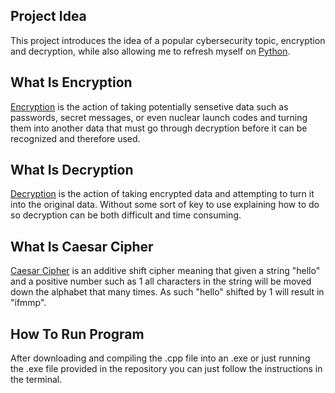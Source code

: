 ## Project Idea

This project introduces the idea of a popular cybersecurity topic, encryption and decryption, while also allowing me to refresh myself on [Python](https://www.python.org/).

## What Is Encryption
[Encryption](https://csrc.nist.gov/glossary/term/encryption) is the action of taking potentially sensetive data such as passwords, secret messages, or even nuclear launch codes and turning them into another data that must go through decryption before it can be recognized and therefore used. 

## What Is Decryption
[Decryption](https://csrc.nist.gov/glossary/term/decryption) is the action of taking encrypted data and attempting to turn it into the original data. Without some sort of key to use explaining how to do so decryption can be both difficult and time consuming.

## What Is Caesar Cipher
[Caesar Cipher](https://www.techopedia.com/definition/6311/caesar-cipher) is an additive shift cipher meaning that given a string "hello" and a positive number such as 1 all characters in the string will be moved down the alphabet that many times. As such "hello" shifted by 1 will result in "ifmmp".

## How To Run Program
After downloading and compiling the .cpp file into an .exe or just running the .exe file provided in the repository you can just follow the instructions in the terminal.
